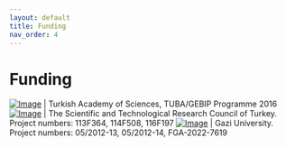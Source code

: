 ```yaml
---
layout: default
title: Funding
nav_order: 4
---
```


# Funding

[![Image](../../assets/images/tuba.png)](https://www.tuba.gov.tr) | Turkish Academy of Sciences, TUBA/GEBIP Programme 2016
[![Image](../../assets/images/tubitak.jpg)](https://www.tubitak.gov.tr) | The Scientific and Technological Research Council of Turkey. Project numbers: 113F364, 114F508, 116F197
[![Image](../../assets/images/gazi-logo.png)](https://www.gazi.edu.tr) | Gazi University. Project numbers: 05/2012-13, 05/2012-14, FGA-2022-7619

